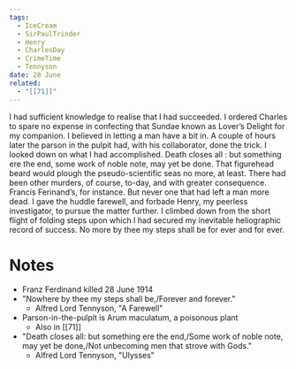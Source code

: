 ```yaml
---
tags:
  - IceCream
  - SirPaulTrinder
  - Henry
  - CharlesDay
  - CrimeTime
  - Tennyson
date: 28 June
related:
  - "[[71]]"
---
```

I had sufficient knowledge to realise that I had succeeded. I ordered Charles to spare no expense in confecting that Sundae known as Lover’s Delight for my companion. I believed in letting a man have a bit in. A couple of hours later the parson in the pulpit had, with his collaborator, done the trick. I looked down on what I had accomplished. Death closes all : but something ere the end, some work of noble note, may yet be done. That figurehead beard would plough the pseudo-scientific seas no more, at least. There had been other murders, of course, to-day, and with greater consequence. Francis Ferinand’s, for instance. But never one that had left a man more dead. I gave the huddle farewell, and forbade Henry, my peerless investigator, to pursue the matter further. I climbed down from the short flight of folding steps upon which I had secured my inevitable heliographic record of success. No more by thee my steps shall be for ever and for ever.

# Notes
- Franz Ferdinand killed 28 June 1914
- "Nowhere by thee my steps shall be,/Forever and forever."
	- Alfred Lord Tennyson, "A Farewell"
- Parson-in-the-pulpit is Arum maculatum, a poisonous plant
	- Also in [[71]]
- "Death closes all: but something ere the end,/Some work of noble note, may yet be done,/Not unbecoming men that strove with Gods."
	- Alfred Lord Tennyson, "Ulysses"